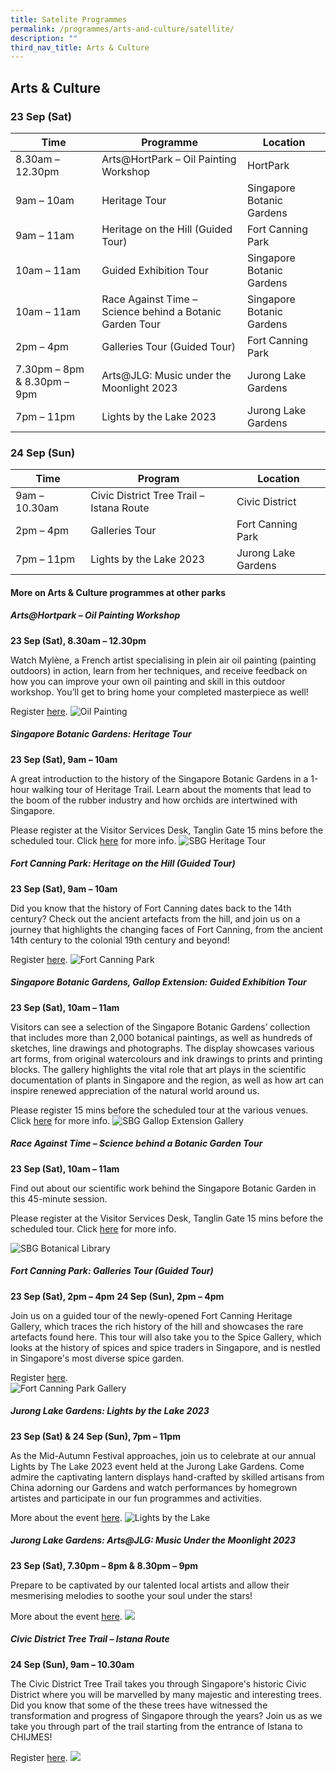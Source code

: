 ```yaml
---
title: Satelite Programmes
permalink: /programmes/arts-and-culture/satellite/
description: ""
third_nav_title: Arts & Culture
---
```

## Arts &amp; Culture

### 23 Sep (Sat) <br>


| Time | Programme | Location |
| -------- | -------- | -------- |
| 8.30am – 12.30pm | Arts@HortPark – Oil Painting Workshop | HortPark |
| 9am – 10am | Heritage Tour | Singapore Botanic Gardens |
| 9am – 11am | Heritage on the Hill (Guided Tour) | Fort Canning Park |
| 10am – 11am | Guided Exhibition Tour | Singapore Botanic Gardens    |
| 10am – 11am | Race Against Time – Science behind a Botanic Garden Tour | Singapore Botanic Gardens |
| 2pm – 4pm | Galleries Tour (Guided Tour) | Fort Canning Park |
| 7.30pm – 8pm &amp; 8.30pm – 9pm | Arts@JLG: Music under the Moonlight 2023 |Jurong Lake Gardens |
| 7pm – 11pm | Lights by the Lake 2023 | Jurong Lake Gardens |







### 24 Sep (Sun) <br>



| Time | Program | Location |
| -------- | -------- | -------- |
| 9am – 10.30am | Civic District Tree Trail – Istana Route | Civic District |
| 2pm – 4pm  | Galleries Tour  |  Fort Canning Park |
| 7pm – 11pm | Lights by the Lake 2023 | Jurong Lake Gardens |




#### More on Arts &amp; Culture programmes at other parks


##### **Arts@Hortpark – Oil Painting Workshop**
**23 Sep (Sat), 8.30am – 12.30pm**

Watch Mylène, a French artist specialising in plein air oil painting (painting outdoors) in action, learn from her techniques, and receive feedback on how you can improve your own oil painting and skill in this outdoor workshop. You’ll get to bring home your completed masterpiece as well!

Register [here](https://www.nparks.gov.sg/activities/events-and-workshops/2023/9/arts@hortpark---oil-painting-workshop---23-sep-2023).
![Oil Painting](/images/oil%20painting.png)


##### **Singapore Botanic Gardens: Heritage Tour** <br>

**23 Sep (Sat), 9am – 10am**

A great introduction to the history of the Singapore Botanic Gardens in a 1-hour walking tour of Heritage Trail. Learn about the moments that lead to the boom of the rubber industry and how orchids are intertwined with Singapore.  

Please register at the Visitor Services Desk, Tanglin Gate 15 mins before the scheduled tour. Click [here](https://www.nparks.gov.sg/activities/events-and-workshops/2023/9/heritage-tour) for more info.
![SBG Heritage Tour](/images/sbg%20heritage%20tour.PNG)


##### **Fort Canning Park: Heritage on the Hill (Guided Tour)** <br>
**23 Sep (Sat), 9am – 10am**

Did you know that the history of Fort Canning dates back to the 14th century? Check out the ancient artefacts from the hill, and join us on a journey that highlights the changing faces of Fort Canning, from the ancient 14th century to the colonial 19th century and beyond! 

Register [here](https://form.gov.sg/64e6fb01bab63100113af58a).
![Fort Canning Park](/images/heritage%20on%20the%20hill%20trail.jpeg)

##### **Singapore Botanic Gardens, Gallop Extension: Guided Exhibition Tour** <br> 
**23 Sep (Sat), 10am – 11am**

Visitors can see a selection of the Singapore Botanic Gardens’ collection that includes more than 2,000 botanical paintings, as well as hundreds of sketches, line drawings and photographs. The display showcases various art forms, from original watercolours and ink drawings to prints and printing blocks. The gallery highlights the vital role that art plays in the scientific documentation of plants in Singapore and the region, as well as how art can inspire renewed appreciation of the natural world around us.

Please register 15 mins before the scheduled tour at the various venues. Click [here](https://www.nparks.gov.sg/sbg/whats-happening/calendar-of-events/guided-exhibition-tour-sep-oct-2023) for more info.
 ![SBG Gallop Extension Gallery](/images/gallop%20extension%20gallery.PNG)

##### **Race Against Time – Science behind a Botanic Garden Tour** <br> 
**23 Sep (Sat), 10am – 11am**

Find out about our scientific work behind the Singapore Botanic Garden in this 45-minute session. <br> 

Please register at the Visitor Services Desk, Tanglin Gate 15 mins before the scheduled tour. Click
[here](nparks_sbg_visitor_services@nparks.gov.sg) for more info.

![SBG Botanical Library](/images/race%20against%20time%2002.jpeg)

##### **Fort Canning Park: Galleries Tour (Guided Tour)** 

**23 Sep (Sat), 2pm – 4pm**
**24 Sep (Sun), 2pm – 4pm**

Join us on a guided tour of the newly-opened Fort Canning Heritage Gallery, which traces the rich history of the hill and showcases the rare artefacts found here. This tour will also take you to the Spice Gallery, which looks at the history of spices and spice traders in Singapore, and is nestled in Singapore's most diverse spice garden. 

Register [here](https://form.gov.sg/64e6fb01bab63100113af58a).	
![Fort Canning Park Gallery](/images/fcp%20galleries%20tour.jpeg)

##### **Jurong Lake Gardens: Lights by the Lake 2023** 
**23 Sep (Sat) &amp; 24 Sep (Sun), 7pm – 11pm**

As the Mid-Autumn Festival approaches, join us to celebrate at our annual Lights by The Lake 2023 event held at the Jurong Lake Gardens. Come admire the captivating lantern displays hand-crafted by skilled artisans from China adorning our Gardens and watch performances by homegrown artistes and participate in our fun programmes and activities. 

More about the event [here](https://www.nparks.gov.sg/activities/events-and-workshops/2023/9/lights-by-the-lake-2023-festival-of-lights).
![Lights by the Lake](/images/lights%20by%20the%20lake.jfif)


##### **Jurong Lake Gardens: Arts@JLG: Music Under the Moonlight 2023** 
**23 Sep (Sat), 7.30pm – 8pm &amp; 8.30pm – 9pm**

Prepare to be captivated by our talented local artists and allow their mesmerising melodies to soothe your soul under the stars!

More about the event [here](https://www.nparks.gov.sg/activities/events-and-workshops/2023/9/lights-by-the-lake-2023-festival-of-lights).
![](/images/music%20under%20the%20moonlight%20jlg.png)

##### **Civic District Tree Trail – Istana Route** <br> 
**24 Sep (Sun), 9am – 10.30am**

The Civic District Tree Trail takes you through Singapore's historic Civic District where you will be marvelled by many majestic and interesting trees. Did you know that some of the these trees have witnessed the transformation and progress of Singapore through the years? Join us as we take you through part of the trail starting from the entrance of Istana to CHIJMES! <br> 

Register [here](https://www.nparks.gov.sg/activities/events-and-workshops/2022/1/civic-district-tree-trail---istana-route-24-sept-2023-9am).
![](/images/cd%20tree%20trail.JPG)